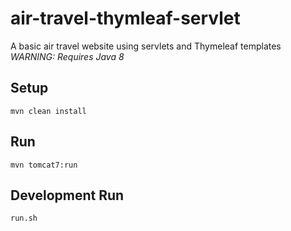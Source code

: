 # air-travel-thymleaf-servlet

A basic air travel website using servlets and Thymeleaf templates
_WARNING: Requires Java 8_

## Setup

`mvn clean install`

## Run

`mvn tomcat7:run`

## Development Run

`run.sh`
